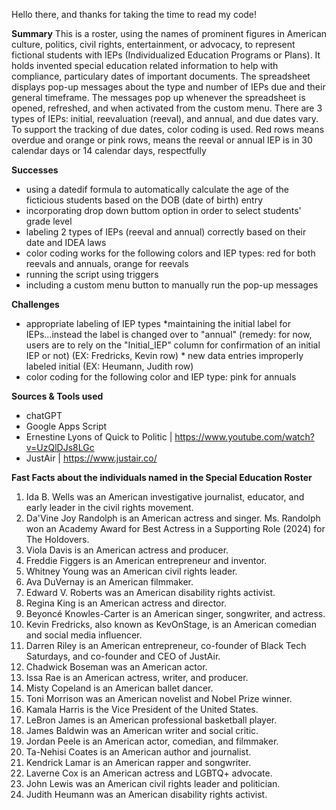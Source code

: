 Hello there, and thanks for taking the time to read my code!

**Summary**
This is a roster, using the names of prominent figures in American culture, politics, civil rights, entertainment, or advocacy, to represent fictional students with IEPs (Individualized Education Programs or Plans).
It holds invented special education related information to help with compliance, particulary dates of important documents.
The spreadsheet displays pop-up messages about the type and number of IEPs due and their general timeframe. 
The messages pop up whenever the spreadsheet is opened, refreshed, and when activated from the custom menu. 
There are 3 types of IEPs: initial, reevaluation (reeval), and annual, and due dates vary. 
To support the tracking of due dates, color coding is used. 
Red rows means overdue and orange or pink rows, means the reeval or annual IEP is in 30 calendar days or 14 calendar days, respectfully 

**Successes**
- using a datedif formula to automatically calculate the age of the ficticious students based on the DOB (date of birth) entry
- incorporating drop down buttom option in order to select students' grade level
- labeling 2 types of IEPs (reeval and annual) correctly based on their date and IDEA laws
- color coding works for the following colors and IEP types: red for both reevals and annuals, orange for reevals
- running the script using triggers
- including a custom menu button to manually run the pop-up messages

**Challenges**
- appropriate labeling of IEP types
           *maintaining the initial label for IEPs...instead the label is changed over to "annual" (remedy: for now, users are to rely on the "Initial_IEP" column for confirmation of an initial IEP or not) (EX: Fredricks, Kevin row)
           * new data entries improperly labeled initial (EX: Heumann, Judith row)
- color coding for the following color and IEP type: pink for annuals

**Sources & Tools used**
- chatGPT
- Google Apps Script
- Ernestine Lyons of Quick to Politic | https://www.youtube.com/watch?v=UzQlDJs8LGc
- JustAir | https://www.justair.co/ 

**Fast Facts about the individuals named in the Special Education Roster**
1. Ida B. Wells was an American investigative journalist, educator, and early leader in the civil rights movement.
2. Da'Vine Joy Randolph is an American actress and singer. Ms. Randolph won an Academy Award for Best Actress in a Supporting Role (2024) for The Holdovers.
3. Viola Davis is an American actress and producer.
4. Freddie Figgers is an American entrepreneur and inventor.
5. Whitney Young was an American civil rights leader.
6. Ava DuVernay is an American filmmaker.
7. Edward V. Roberts was an American disability rights activist.
8. Regina King is an American actress and director.
9. Beyoncé Knowles-Carter is an American singer, songwriter, and actress.
10. Kevin Fredricks, also known as KevOnStage, is an American comedian and social media influencer.
11. Darren Riley is an American entrepreneur, co-founder of Black Tech Saturdays, and co-founder and CEO of JustAir. 
12. Chadwick Boseman was an American actor.
13. Issa Rae is an American actress, writer, and producer.
14. Misty Copeland is an American ballet dancer.
15. Toni Morrison was an American novelist and Nobel Prize winner.
16. Kamala Harris is the Vice President of the United States.
17. LeBron James is an American professional basketball player.
18. James Baldwin was an American writer and social critic.
19. Jordan Peele is an American actor, comedian, and filmmaker.
20. Ta-Nehisi Coates is an American author and journalist.
21. Kendrick Lamar is an American rapper and songwriter.
22. Laverne Cox is an American actress and LGBTQ+ advocate.
23. John Lewis was an American civil rights leader and politician.
24. Judith Heumann was an American disability rights activist.
